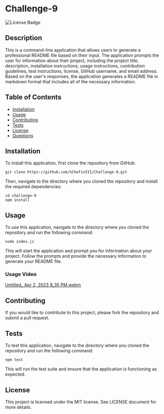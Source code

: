 # Challenge-9

![License Badge](https://img.shields.io/badge/license-MIT-brightgreen.svg)

## Description

This is a command-line application that allows users to generate a professional README file based on their input. The application prompts the user for information about their project, including the project title, description, installation instructions, usage instructions, contribution guidelines, test instructions, license, GitHub username, and email address. Based on the user's responses, the application generates a README file in markdown format that includes all of the necessary information.

## Table of Contents

- [Installation](#installation)
- [Usage](#usage)
- [Contributing](#contributing)
- [Tests](#tests)
- [License](#license)
- [Questions](#questions)

## Installation

To install this application, first clone the repository from GitHub:

    git clone https://github.com/SChafinIII/Challenge-9.git


Then, navigate to the directory where you cloned the repository and install the required dependencies:

    cd challenge-9 
    npm install


## Usage

To use this application, navigate to the directory where you cloned the repository and run the following command:

    node index.js


This will start the application and prompt you for information about your project. Follow the prompts and provide the necessary information to generate your README file.

### Usage Video 
[Untitled_ Apr 2, 2023 9_35 PM.webm](https://user-images.githubusercontent.com/118332995/229399073-ba6df4d5-5201-40c7-a5f7-2afd3d1087c5.webm)

## Contributing

If you would like to contribute to this project, please fork the repository and submit a pull request.

## Tests

To test this application, navigate to the directory where you cloned the repository and run the following command:

    npm test


This will run the test suite and ensure that the application is functioning as expected.

## License

This project is licensed under the MIT license. See LICENSE document for more details. 
